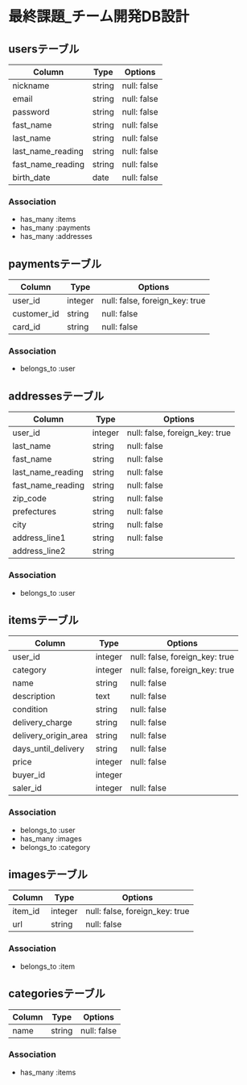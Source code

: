 #  最終課題_チーム開発DB設計

## usersテーブル
|Column|Type|Options|
|------|----|-------|
|nickname|string|null: false|
|email|string|null: false|
|password|string|null: false|
|fast_name|string|null: false|
|last_name|string|null: false|
|last_name_reading|string|null: false|
|fast_name_reading|string|null: false|
|birth_date|date|null: false|
### Association
- has_many :items
- has_many :payments
- has_many :addresses


## paymentsテーブル
|Column|Type|Options|
|------|----|-------|
|user_id|integer|null: false, foreign_key: true|
|customer_id|string|null: false|
|card_id|string|null: false|
### Association
- belongs_to :user


## addressesテーブル
|Column|Type|Options|
|------|----|-------|
|user_id|integer|null: false, foreign_key: true|
|last_name|string|null: false|
|fast_name|string|null: false|
|last_name_reading|string|null: false|
|fast_name_reading|string|null: false|
|zip_code|string|null: false|
|prefectures|string|null: false|
|city|string|null: false|
|address_line1|string|null: false|
|address_line2|string||
### Association
- belongs_to :user


## itemsテーブル
|Column|Type|Options|
|------|----|-------|
|user_id|integer|null: false, foreign_key: true|
|category|integer|null: false, foreign_key: true|
|name|string|null: false|
|description|text|null: false|
|condition|string|null: false|
|delivery_charge|string|null: false|
|delivery_origin_area|string|null: false|
|days_until_delivery|string|null: false|
|price|integer|null: false|
|buyer_id|integer||
|saler_id|integer|null: false|
### Association
- belongs_to :user
- has_many :images
- belongs_to :category


## imagesテーブル
|Column|Type|Options|
|------|----|-------|
|item_id|integer|null: false, foreign_key: true|
|url|string|null: false|
### Association
- belongs_to :item


## categoriesテーブル
|Column|Type|Options|
|------|----|-------|
|name|string|null: false|
### Association
- has_many :items







